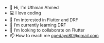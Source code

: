 - 👋 Hi, I’m Uthman Ahmed
- 💻 I love coding
- 👀 I’m interested in Flutter and DRF
- 🌱 I’m currently learning DRF
- 💞️ I’m looking to collaborate on Flutter
- 📫 How to reach me opedayo80@gmail.com


<!---
Hutty07/Hutty07 is a ✨ special ✨ repository because its `README.md` (this file) appears on your GitHub profile.
You can click the Preview link to take a look at your changes.
--->
